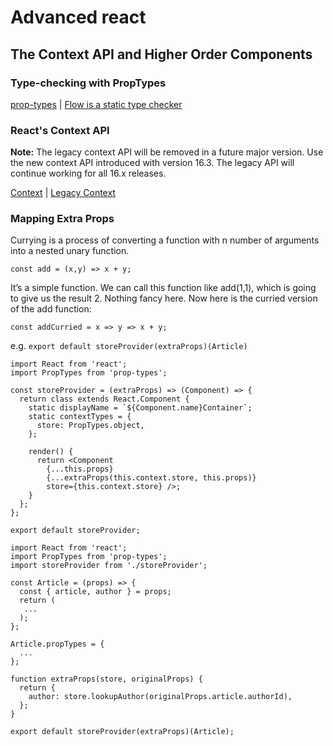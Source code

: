 # Advanced react

## The Context API and Higher Order Components

### Type-checking with PropTypes

[prop-types](https://www.npmjs.com/package/prop-types) | [Flow is a static type checker](https://flow.org/)

### React's Context API

**Note:**
The legacy context API will be removed in a future major version. Use the new context API introduced with version 16.3. The legacy API will continue working for all 16.x releases.

[Context](https://reactjs.org/docs/context.html) | [Legacy Context](https://reactjs.org/docs/context.html)


### Mapping Extra Props

Currying is a process of converting a function with n number of arguments into a nested unary function.

`const add = (x,y) => x + y;`

It’s a simple function. We can call this function like add(1,1), which is going to give us the result 2. Nothing fancy here. Now here is the curried version of the add function:

`const addCurried = x => y => x + y;`

e.g. `export default storeProvider(extraProps)(Article)`

```
import React from 'react';
import PropTypes from 'prop-types';

const storeProvider = (extraProps) => (Component) => {
  return class extends React.Component {
    static displayName = `${Component.name}Container`;
    static contextTypes = {
      store: PropTypes.object,
    };

    render() {
      return <Component
        {...this.props}
        {...extraProps(this.context.store, this.props)}
        store={this.context.store} />;
    }
  };
};

export default storeProvider;
```


```
import React from 'react';
import PropTypes from 'prop-types';
import storeProvider from './storeProvider';

const Article = (props) => {
  const { article, author } = props;
  return (
   ...
  );
};

Article.propTypes = {
  ...
};

function extraProps(store, originalProps) {
  return {
    author: store.lookupAuthor(originalProps.article.authorId),
  };
}

export default storeProvider(extraProps)(Article);
```
